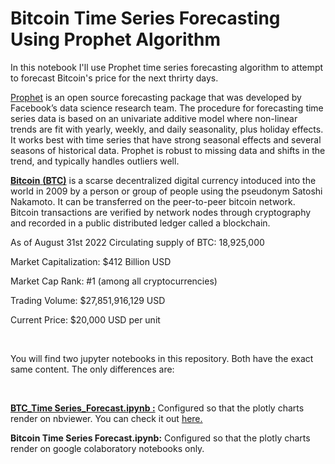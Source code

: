 # Bitcoin Time Series Forecasting Using Prophet Algorithm 

In this notebook I'll use Prophet time series forecasting algorithm to attempt to forecast Bitcoin's price for the next thrirty days.

[Prophet](https://facebook.github.io/prophet/) is an open source forecasting package that was developed by Facebook’s data science research team. The procedure for forecasting time series data is based on an univariate additive model where non-linear trends are fit with yearly, weekly, and daily seasonality, plus holiday effects. It works best with time series that have strong seasonal effects and several seasons of historical data. Prophet is robust to missing data and shifts in the trend, and typically handles outliers well.


[**Bitcoin** **(BTC)**](https://www.coingecko.com/en/coins/bitcoin) is a scarse decentralized digital currency intoduced into the world in 2009 by a person or group of people using the pseudonym Satoshi Nakamoto. It can be transferred on the peer-to-peer bitcoin network. Bitcoin transactions are verified by network nodes through cryptography and recorded in a public distributed ledger called a blockchain.


As of August 31st 2022
Circulating supply of BTC: 18,925,000

Market Capitalization: $412 Billion USD

Market Cap Rank: #1 (among all cryptocurrencies)

Trading Volume: $27,851,916,129 USD

Current Price: $20,000 USD per unit

<br>

You will find two jupyter notebooks in this repository. Both have the exact same content. The only differences are:

<br>

[**BTC_Time Series_Forecast.ipynb :**](https://nbviewer.org/github/efrenmo/Forecasting_BTC_with_Prophet/blob/77f599770ee2602055edc932d0758dadd00f78cc/BTC_Time%20Series_Forecast.ipynb) Configured so that the plotly charts render on nbviewer. You can check it out [here.](https://nbviewer.org/github/efrenmo/Forecasting_BTC_with_Prophet/blob/77f599770ee2602055edc932d0758dadd00f78cc/BTC_Time%20Series_Forecast.ipynb)

**Bitcoin Time Series Forecast.ipynb:** Configured so that the plotly charts render on google colaboratory notebooks only. 
